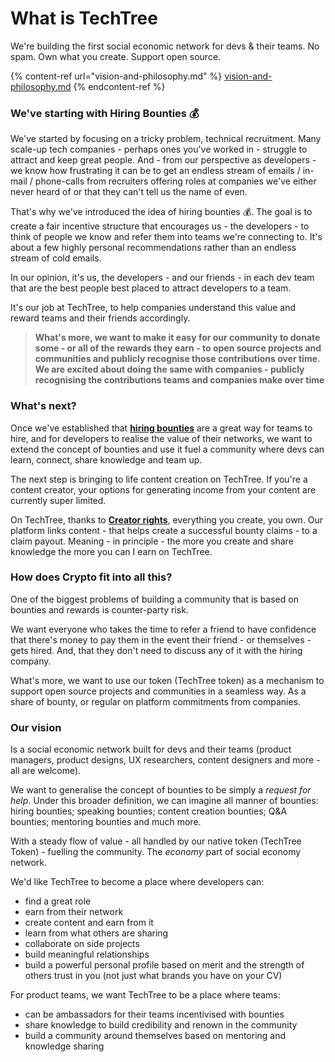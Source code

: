 # What is TechTree

We're building the first social economic network for devs & their teams. No spam. Own what you create. Support open source.

{% content-ref url="vision-and-philosophy.md" %}
[vision-and-philosophy.md](vision-and-philosophy.md)
{% endcontent-ref %}

### We've starting with Hiring Bounties 💰

We've started by focusing on a tricky problem, technical recruitment. Many scale-up tech companies - perhaps ones you've worked in - struggle to attract and keep great people. And - from our perspective as developers - we know how frustrating it can be to get an endless stream of emails / in-mail / phone-calls from recruiters offering roles at companies we've either never heard of or that they can't tell us the name of even.

That's why we've introduced the idea of hiring bounties 💰. The goal is to create a fair incentive structure that encourages us - the developers - to think of people we know and refer them into teams we're connecting to. It's about a few highly personal recommendations rather than an endless stream of cold emails.

In our opinion, it's us, the developers - and our friends - in each dev team that are the best people best placed to attract developers to a team.&#x20;

It's our job at TechTree, to help companies understand this value and reward teams and their friends accordingly.

> **What's more, we want to make it easy for our community to donate some - or all of the rewards they earn - to open source projects and communities and publicly recognise those contributions over time. We are excited about doing the same with companies - publicly recognising the contributions teams and companies make over time**

### What's next?

Once we've established that [**hiring bounties**](getting-started/how-bounties-work/hiring-bounties.md) are a great way for teams to hire, and for developers to realise the value of their networks, we want to extend the concept of bounties and use it fuel a community where devs can learn, connect, share knowledge and team up.

The next step is bringing to life content creation on TechTree. If you're a content creator, your options for generating income from your content are currently super limited.

On TechTree, thanks to [**Creator rights**](getting-started/how-bounties-work/creator-rewards.md), everything you create, you own. Our platform links content - that helps create a successful bounty claims - to a claim payout. Meaning - in principle - the more you create and share knowledge the more you can I earn on TechTree.

### How does Crypto fit into all this?

One of the biggest problems of building a community that is based on bounties and rewards is counter-party risk.&#x20;

We want everyone who takes the time to refer a friend to have confidence that there's money to pay them in the event their friend - or themselves - gets hired. And, that they don't need to discuss any of it with the hiring company.

What's more, we want to use our token (TechTree token) as a mechanism to support open source projects and communities in a seamless way. As a share of bounty, or regular on platform commitments from companies.

### Our vision

Is a social economic network built for devs and their teams (product managers, product designs, UX researchers, content designers and more - all are welcome).

We want to generalise the concept of bounties to be simply a _request for help_. Under this broader definition, we can imagine all manner of bounties: hiring bounties; speaking bounties; content creation bounties; Q\&A bounties; mentoring bounties and much more.

With a steady flow of value - all handled by our native token (TechTree Token) - fuelling the community. The _economy_ part of social economy network.

We'd like TechTree to become a place where developers can:

* find a great role
* earn from their network
* create content and earn from it
* learn from what others are sharing
* collaborate on side projects
* build meaningful relationships
* build a powerful personal profile based on merit and the strength of others trust in you (not just what brands you have on your CV)

For product teams, we want TechTree to be a place where teams:

* can be ambassadors for their teams incentivised with bounties
* share knowledge to build credibility and renown in the community
* build a community around themselves based on mentoring and knowledge sharing


